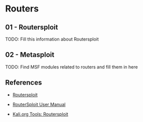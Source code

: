 # Routers

## 01 - Routersploit

TODO: Fill this information about Routersploit

## 02 - Metasploit

TODO: Find MSF modules related to routers and fill them in here

## References

- [Routersploit](https://github.com/threat9/routersploit)

- [RouterSploit User Manual](https://miloserdov.org/?p=1527)

- [Kali.org Tools: Routersploit](https://www.kali.org/tools/routersploit/)